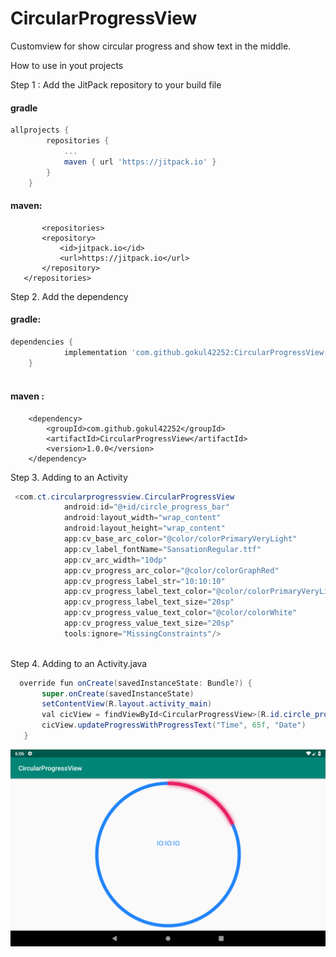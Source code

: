 # CircularProgressView

Customview for show circular progress and show text in the middle.



How to use in yout projects

Step 1 :  Add the JitPack repository to your build file

#### gradle 

```gradle
allprojects {
		repositories {
			...
			maven { url 'https://jitpack.io' }
		}
	}
  ```
  
  ####  maven:
 
 ```maven
        <repositories>
		<repository>
		    <id>jitpack.io</id>
		    <url>https://jitpack.io</url>
		</repository>
	</repositories>
  ```
Step 2. Add the dependency

####  gradle:
```gradle
dependencies {
	        implementation 'com.github.gokul42252:CircularProgressView:1.0.0'
	}
  
```
####  maven :
```maven
	<dependency>
	    <groupId>com.github.gokul42252</groupId>
	    <artifactId>CircularProgressView</artifactId>
	    <version>1.0.0</version>
	</dependency>
  ```
Step 3. Adding to an Activity
```java
 <com.ct.circularprogressview.CircularProgressView
            android:id="@+id/circle_progress_bar"
            android:layout_width="wrap_content"
            android:layout_height="wrap_content"
            app:cv_base_arc_color="@color/colorPrimaryVeryLight"
            app:cv_label_fontName="SansationRegular.ttf"
            app:cv_arc_width="10dp"
            app:cv_progress_arc_color="@color/colorGraphRed"
            app:cv_progress_label_str="10:10:10"
            app:cv_progress_label_text_color="@color/colorPrimaryVeryLight"
            app:cv_progress_label_text_size="20sp"
            app:cv_progress_value_text_color="@color/colorWhite"
            app:cv_progress_value_text_size="20sp"
            tools:ignore="MissingConstraints"/>
         
   ```            
Step 4. Adding to an Activity.java
 ```java
   override fun onCreate(savedInstanceState: Bundle?) {
        super.onCreate(savedInstanceState)
        setContentView(R.layout.activity_main)
        val cicView = findViewById<CircularProgressView>(R.id.circle_progress_bar);
        cicView.updateProgressWithProgressText("Time", 65f, "Date")
    }
```
    
 ![alt text](https://github.com/gokul42252/CircularProgressView/blob/master/Screenshot_1549456610.png)

